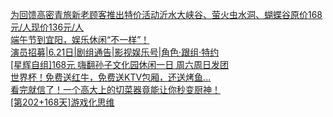   
[为回馈高密青旅新老顾客推出特价活动沂水大峡谷、萤火虫水洞、蝴蝶谷原价168元/人现价136元/人](http://www.dianyue.me/archives/129/ecuv02px5h9767al/)  
[端午节到宜阳，娱乐休闲“不一样”！](http://www.dianyue.me/archives/429/jjv4kbqmfmrpj98c/)  
[演员招募|6.21日|剧组通告|影视娱乐号|角色·跟组·特约](http://www.dianyue.me/archives/191/6a6lgdaud51uvqq2/)  
[[星辉自组]168元 嗨翻孙子文化园休闲一日 周六周日发团](http://www.dianyue.me/archives/525/3osy2t0n08svha72/)  
[世界杯！免费送红牛，免费送KTV包厢，还送烤鱼...](http://www.dianyue.me/archives/039/qz1gh1wbhdi8vy17/)  
[看完就信了！一个高大上的切菜器竟能让你秒变厨神！](http://www.dianyue.me/archives/024/0pm82x8mh0a153ri/)  
[[第202+168天]游戏化思维](http://www.dianyue.me/archives/637/5a5yxhtyyowz722p/)